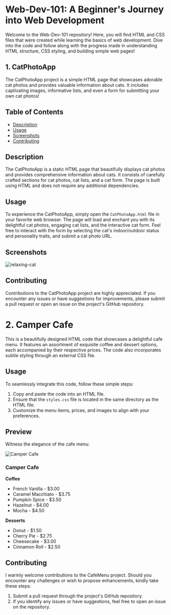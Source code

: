 # Web-Dev-101: A Beginner's Journey into Web Development

Welcome to the Web-Dev-101 repository! Here, you will find HTML and CSS files that were created while learning the basics of web development. Dive into the code and follow along with the progress made in understanding HTML structure, CSS styling, and building simple web pages!

## 1. CatPhotoApp

The CatPhotoApp project is a simple HTML page that showcases adorable cat photos and provides valuable information about cats. It includes captivating images, informative lists, and even a form for submitting your own cat photos!

## Table of Contents

- [Description](#description)
- [Usage](#usage)
- [Screenshots](#screenshots)
- [Contributing](#contributing)

## Description

The CatPhotoApp is a static HTML page that beautifully displays cat photos and provides comprehensive information about cats. It consists of carefully crafted sections for cat photos, cat lists, and a cat form. The page is built using HTML and does not require any additional dependencies.

## Usage

To experience the CatPhotoApp, simply open the `CatPhotoApp.html` file in your favorite web browser. The page will load and enchant you with its delightful cat photos, engaging cat lists, and the interactive cat form. Feel free to interact with the form by selecting the cat's indoor/outdoor status and personality traits, and submit a cat photo URL.

## Screenshots

![relaxing-cat](https://github.com/SJ-2004/web-dev-101/assets/97745323/1e9c3dc2-c263-4edf-96a2-f288868a0e02)

## Contributing

Contributions to the CatPhotoApp project are highly appreciated. If you encounter any issues or have suggestions for improvements, please submit a pull request or open an issue on the project's GitHub repository.

# 2. Camper Cafe

This is a beautifully designed HTML code that showcases a delightful cafe menu. It features an assortment of exquisite coffee and dessert options, each accompanied by their respective prices. The code also incorporates subtle styling through an external CSS file.

## Usage

To seamlessly integrate this code, follow these simple steps:

1. Copy and paste the code into an HTML file.
2. Ensure that the `styles.css` file is located in the same directory as the HTML file.
3. Customize the menu items, prices, and images to align with your preferences.

## Preview

Witness the elegance of the cafe menu:

![Camper Cafe](https://github.com/SJ-2004/web-dev-101/assets/97745323/1bd1f31a-c128-4cb2-9fa8-3546b33163e1)

### Camper Cafe

**Coffee**

- French Vanilla - $3.00
- Caramel Macchiato - $3.75
- Pumpkin Spice - $3.50
- Hazelnut - $4.00
- Mocha - $4.50

**Desserts**

- Donut - $1.50
- Cherry Pie - $2.75
- Cheesecake - $3.00
- Cinnamon Roll - $2.50

## Contributing

I warmly welcome contributions to the CafeMenu project. Should you encounter any challenges or wish to propose enhancements, kindly take these steps:

1. Submit a pull request through the project's GitHub repository.
2. If you identify any issues or have suggestions, feel free to open an issue on the repository.
